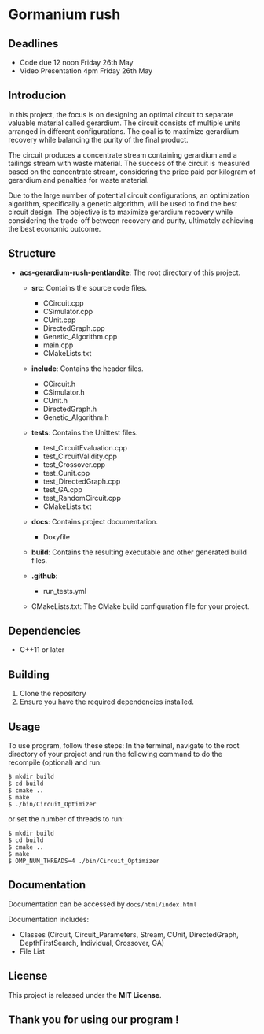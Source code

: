 # Gormanium rush

## Deadlines

- Code due 12 noon Friday 26th May
- Video Presentation 4pm Friday 26th May

## Introducion
In this project, the focus is on designing an optimal circuit to separate valuable material called gerardium. The circuit consists of multiple units arranged in different configurations. The goal is to maximize gerardium recovery while balancing the purity of the final product.

The circuit produces a concentrate stream containing gerardium and a tailings stream with waste material. The success of the circuit is measured based on the concentrate stream, considering the price paid per kilogram of gerardium and penalties for waste material.

Due to the large number of potential circuit configurations, an optimization algorithm, specifically a genetic algorithm, will be used to find the best circuit design. The objective is to maximize gerardium recovery while considering the trade-off between recovery and purity, ultimately achieving the best economic outcome.

## Structure
- **acs-gerardium-rush-pentlandite**: The root directory of this project.
    - **src**: Contains the source code files.
        - CCircuit.cpp
        - CSimulator.cpp
        - CUnit.cpp
        - DirectedGraph.cpp
        - Genetic_Algorithm.cpp
        - main.cpp
        - CMakeLists.txt

    - **include**: Contains the header files.
        - CCircuit.h
        - CSimulator.h
        - CUnit.h
        - DirectedGraph.h
        - Genetic_Algorithm.h

    - **tests**: Contains the Unittest files.
        - test_CircuitEvaluation.cpp
        - test_CircuitValidity.cpp
        - test_Crossover.cpp
        - test_Cunit.cpp
        - test_DirectedGraph.cpp
        - test_GA.cpp
        - test_RandomCircuit.cpp
        - CMakeLists.txt

    - **docs**: Contains project documentation.
        - Doxyfile

    - **build**: Contains the resulting executable and other generated build files.

    - **.github**:
        - run_tests.yml

    - CMakeLists.txt: The CMake build configuration file for your project.

## Dependencies
- C++11 or later

## Building
1. Clone the repository
2. Ensure you have the required dependencies installed.

## Usage
To use program, follow these steps:
In the terminal, navigate to the root directory of your project and run the following command to do the recompile (optional) and run:
```
$ mkdir build
$ cd build
$ cmake ..
$ make
$ ./bin/Circuit_Optimizer
```
or set the number of threads to run:
```
$ mkdir build
$ cd build
$ cmake ..
$ make
$ OMP_NUM_THREADS=4 ./bin/Circuit_Optimizer
```

## Documentation
Documentation can be accessed by `docs/html/index.html`

Documentation includes: 
- Classes (Circuit, Circuit_Parameters, Stream, CUnit, DirectedGraph, DepthFirstSearch, Individual, Crossover, GA)
- File List

## License
This project is released under the **MIT License**.

## Thank you for using our program ! 

